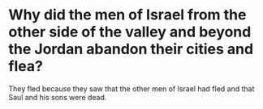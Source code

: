 # Why did the men of Israel from the other side of the valley and beyond the Jordan abandon their cities and flea?

They fled because they saw that the other men of Israel had fled and that Saul and his sons were dead.
